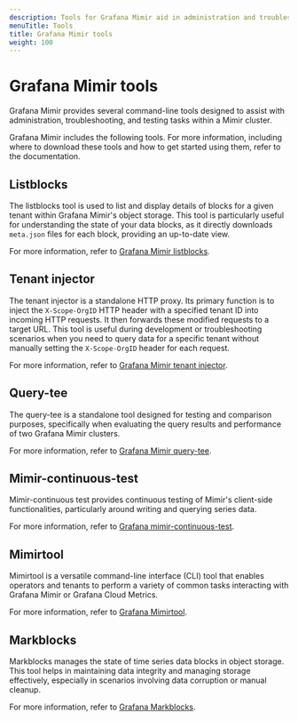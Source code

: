 ```yaml
---
description: Tools for Grafana Mimir aid in administration and troubleshooting tasks.
menuTitle: Tools
title: Grafana Mimir tools
weight: 100
---
```



# Grafana Mimir tools

Grafana Mimir provides several command-line tools designed to assist with administration, troubleshooting, and testing tasks within a Mimir cluster.

Grafana Mimir includes the following tools. For more information, including where to download these tools and how to get started using them, refer to the documentation.

## Listblocks

The listblocks tool is used to list and display details of blocks for a given tenant within Grafana Mimir's object storage. This tool is particularly useful for understanding the state of your data blocks, as it directly downloads `meta.json` files for each block, providing an up-to-date view.

For more information, refer to [Grafana Mimir listblocks](https://grafana.com/docs/mimir/<MIMIR_VERSION>/manage/tools/listblocks/).

## Tenant injector

The tenant injector is a standalone HTTP proxy. Its primary function is to inject the `X-Scope-OrgID` HTTP header with a specified tenant ID into incoming HTTP requests. It then forwards these modified requests to a target URL. This tool is useful during development or troubleshooting scenarios when you need to query data for a specific tenant without manually setting the `X-Scope-OrgID` header for each request.

For more information, refer to [Grafana Mimir tenant injector](https://grafana.com/docs/mimir/<MIMIR_VERSION>/manage/tools/tenant-injector/).

## Query-tee

The query-tee is a standalone tool designed for testing and comparison purposes, specifically when evaluating the query results and performance of two Grafana Mimir clusters.

For more information, refer to [Grafana Mimir query-tee](https://grafana.com/docs/mimir/<MIMIR_VERSION>/manage/tools/query-tee/).

## Mimir-continuous-test

Mimir-continuous test provides continuous testing of Mimir's client-side functionalities, particularly around writing and querying series data.

For more information, refer to [Grafana mimir-continuous-test](https://grafana.com/docs/mimir/<MIMIR_VERSION>/manage/tools/mimir-continuous-test/).

## Mimirtool

Mimirtool is a versatile command-line interface (CLI) tool that enables operators and tenants to perform a variety of common tasks interacting with Grafana Mimir or Grafana Cloud Metrics.

For more information, refer to [Grafana Mimirtool](https://grafana.com/docs/mimir/<MIMIR_VERSION>/manage/tools/mimirtool/).

## Markblocks

Markblocks manages the state of time series data blocks in object storage. This tool helps in maintaining data integrity and managing storage effectively, especially in scenarios involving data corruption or manual cleanup.

For more information, refer to [Grafana Markblocks](https://grafana.com/docs/mimir/<MIMIR_VERSION>/manage/tools/markblocks/).
